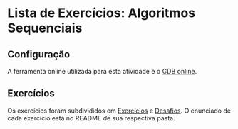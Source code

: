 # Lista de Exercícios: Algoritmos Sequenciais

## Configuração
A ferramenta online utilizada para esta atividade é o [GDB online].

## Exercícios
Os exercícios foram subdivididos em [Exercícios](./exercicios) e [Desafios](./desafios). O enunciado de cada exercício está no README de sua respectiva pasta.

[GDB online]: https://www.onlinegdb.com
